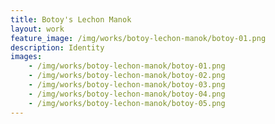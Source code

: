 ```yaml
---
title: Botoy's Lechon Manok 
layout: work
feature_image: /img/works/botoy-lechon-manok/botoy-01.png
description: Identity
images:
    - /img/works/botoy-lechon-manok/botoy-01.png
    - /img/works/botoy-lechon-manok/botoy-02.png
    - /img/works/botoy-lechon-manok/botoy-03.png
    - /img/works/botoy-lechon-manok/botoy-04.png
    - /img/works/botoy-lechon-manok/botoy-05.png
---
```


